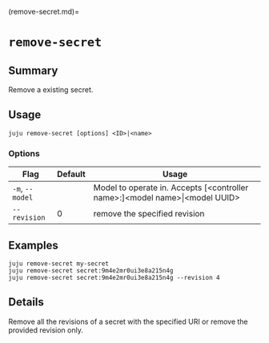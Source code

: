 (remove-secret.md)=
# `remove-secret`

## Summary
Remove a existing secret.

## Usage
```juju remove-secret [options] <ID>|<name>```

### Options
| Flag | Default | Usage |
| --- | --- | --- |
| `-m`, `--model` |  | Model to operate in. Accepts [&lt;controller name&gt;:]&lt;model name&gt;&#x7c;&lt;model UUID&gt; |
| `--revision` | 0 | remove the specified revision |

## Examples

    juju remove-secret my-secret
    juju remove-secret secret:9m4e2mr0ui3e8a215n4g
    juju remove-secret secret:9m4e2mr0ui3e8a215n4g --revision 4


## Details

Remove all the revisions of a secret with the specified URI or remove the provided revision only.